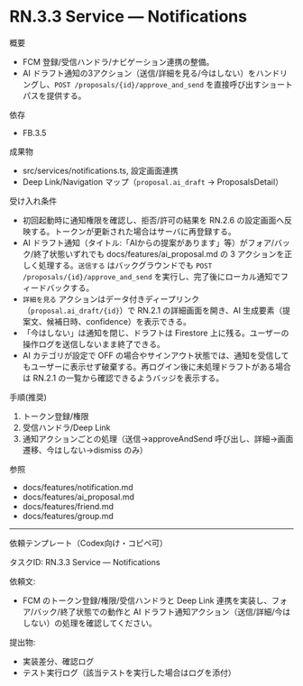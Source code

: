 # RN.3.3 Service — Notifications

概要
- FCM 登録/受信ハンドラ/ナビゲーション連携の整備。
- AI ドラフト通知の3アクション（送信/詳細を見る/今はしない）をハンドリングし、`POST /proposals/{id}/approve_and_send` を直接呼び出すショートパスを提供する。

依存
- FB.3.5

成果物
- src/services/notifications.ts, 設定画面連携
- Deep Link/Navigation マップ（`proposal.ai_draft` → ProposalsDetail）

受け入れ条件
- 初回起動時に通知権限を確認し、拒否/許可の結果を RN.2.6 の設定画面へ反映する。トークンが更新された場合はサーバに再登録する。
- AI ドラフト通知（タイトル:「AIからの提案があります」等）がフォア/バック/終了状態いずれでも docs/features/ai_proposal.md の 3 アクションを正しく処理する。`送信する` はバックグラウンドでも `POST /proposals/{id}/approve_and_send` を実行し、完了後にローカル通知でフィードバックする。
- `詳細を見る` アクションはデータ付きディープリンク（`proposal.ai_draft/{id}`）で RN.2.1 の詳細画面を開き、AI 生成要素（提案文、候補日時、confidence）を表示できる。
- 「今はしない」は通知を閉じ、ドラフトは Firestore 上に残る。ユーザーの操作ログを送信しないまま終了できる。
- AI カテゴリが設定で OFF の場合やサインアウト状態では、通知を受信してもユーザーに表示せず破棄する。再ログイン後に未処理ドラフトがある場合は RN.2.1 の一覧から確認できるようバッジを表示する。

手順(推奨)
1) トークン登録/権限
2) 受信ハンドラ/Deep Link
3) 通知アクションごとの処理（送信→approveAndSend 呼び出し、詳細→画面遷移、今はしない→dismiss のみ）

参照
- docs/features/notification.md
- docs/features/ai_proposal.md
- docs/features/friend.md
- docs/features/group.md

---
依頼テンプレート（Codex向け・コピペ可）

タスクID: RN.3.3 Service — Notifications

依頼文:
- FCM のトークン登録/権限/受信ハンドラと Deep Link 連携を実装し、フォア/バック/終了状態での動作と AI ドラフト通知アクション（送信/詳細/今はしない）の処理を確認してください。

提出物:
- 実装差分、確認ログ
- テスト実行ログ（該当テストを実行した場合はログを添付）
